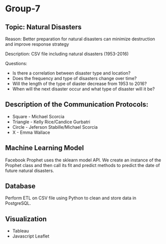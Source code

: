 # Group-7

## Topic: Natural Disasters

Reason: Better preparation for natural disasters can minimize destruction and improve response strategy

Description: CSV file including natural disasters (1953-2016)

Questions:

- Is there a correlation between disaster type and location?
- Does the frequency and type of disasters change over time?
- Will the length of the type of diaster decrease from 1953 to 2016?
- When will the next disaster occur and what type of disaster will it be?


## Description of the Communication Protocols:

- Square - Michael Scorcia
- Triangle - Kelly Rice/Candice Gurbatri
- Circle - Jeferson Stabille/Michael Scorcia
- X - Emma Wallace

## Machine Learning Model

Facebook Prophet uses the sklearn model API. We create an instance of the Prophet class and then call its fit and predict methods to predict the date of future natural disasters.

## Database

Perform ETL on CSV file using Python to clean and store data in PostgreSQL.

## Visualization

- Tableau
- Javascript Leaflet
